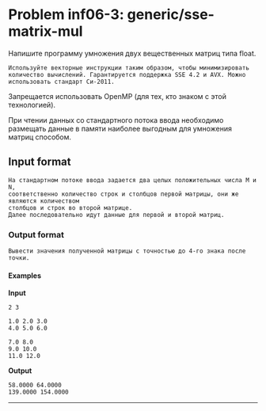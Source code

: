**Problem inf06-3: generic/sse-matrix-mul**
==================================================

Напишите программу умножения двух вещественных матриц типа float.

    Используйте векторные инструкции таким образом, чтобы минимизировать количество вычислений. Гарантируется поддержка SSE 4.2 и AVX. Можно использовать стандарт Си-2011.

Запрещается использовать OpenMP (для тех, кто знаком с этой технологией).

При чтении данных со стандартного потока ввода необходимо размещать данные в памяти наиболее выгодным для умножения матриц способом.

Input format
----------------------

    На стандартном потоке ввода задается два целых положительных числа M и N, 
    соответственно количество строк и столбцов первой матрицы, они же являются количеством 
    столбцов и строк во второй матрице.
    Далее последовательно идут данные для первой и второй матриц.

### Output format

    Вывести значения полученной матрицы с точностью до 4-го знака после точки.

#### Examples

**Input**

    2 3
     
    1.0 2.0 3.0
    4.0 5.0 6.0
     
    7.0 8.0
    9.0 10.0
    11.0 12.0
      

**Output**

    58.0000 64.0000
    139.0000 154.0000

***  
